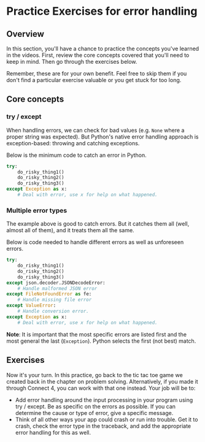 # Practice Exercises for error handling

## Overview

In this section, you'll have a chance to practice the concepts you've learned in the videos. First, review the core concepts covered that you'll need to keep in mind. Then go through the exercises below.

Remember, these are for your own benefit. Feel free to skip them if you don't find a particular exercise valuable or you get stuck for too long.

## Core concepts

### try / except

When handling errors, we can check for bad values (e.g. `None` where a proper string was expected). But Python's native error handling approach is exception-based: throwing and catching exceptions.

Below is the minimum code to catch an error in Python.

```python
try:
    do_risky_thing1()
    do_risky_thing2()
    do_risky_thing3()
except Exception as x:
    # Deal with error, use x for help on what happened.
```

### Multiple error types

The example above is good to catch errors. But it catches them all (well, almost all of them), and it treats them all the same.

Below is code needed to handle different errors as well as unforeseen errors.

```python
try:
    do_risky_thing1()
    do_risky_thing2()
    do_risky_thing3()
except json.decoder.JSONDecodeError:
    # Handle malformed JSON error
except FileNotFoundError as fe:
    # Handle missing file error
except ValueError:
    # Handle conversion error.
except Exception as x:
    # Deal with error, use x for help on what happened.
```

**Note**: It is important that the most specific errors are listed first and the most general the last (`Exception`). Python selects the first (not best) match.

## Exercises

Now it's your turn. In this practice, go back to the tic tac toe game we created back in the chapter on problem solving. Alternatively, if you made it through Connect 4, you can work with that one instead. Your job will be to:

- Add error handling around the input processing in your program using try / except. Be as specific on the errors as possible. If you can determine the cause or type of error, give a specific message.
- Think of all other ways your app could crash or run into trouble. Get it to crash, check the error type in the traceback, and add the appropriate error handling for this as well.
